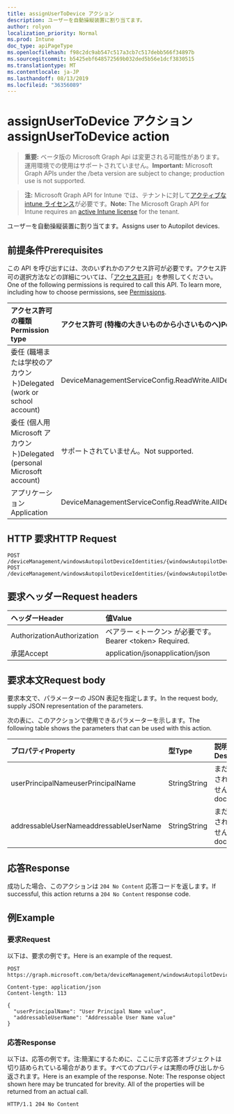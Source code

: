 ```yaml
---
title: assignUserToDevice アクション
description: ユーザーを自動操縦装置に割り当てます。
author: rolyon
localization_priority: Normal
ms.prod: Intune
doc_type: apiPageType
ms.openlocfilehash: f98c2dc9ab547c517a3cb7c517debb566f34897b
ms.sourcegitcommit: b5425ebf648572569b032ded5b56e1dcf3830515
ms.translationtype: MT
ms.contentlocale: ja-JP
ms.lasthandoff: 08/13/2019
ms.locfileid: "36356089"
---
```

# <a name="assignusertodevice-action"></a><span data-ttu-id="f72fb-103">assignUserToDevice アクション</span><span class="sxs-lookup"><span data-stu-id="f72fb-103">assignUserToDevice action</span></span>

> <span data-ttu-id="f72fb-104">**重要:** ベータ版の Microsoft Graph Api は変更される可能性があります。運用環境での使用はサポートされていません。</span><span class="sxs-lookup"><span data-stu-id="f72fb-104">**Important:** Microsoft Graph APIs under the /beta version are subject to change; production use is not supported.</span></span>

> <span data-ttu-id="f72fb-105">**注:** Microsoft Graph API for Intune では、テナントに対して[アクティブな intune ライセンス](https://go.microsoft.com/fwlink/?linkid=839381)が必要です。</span><span class="sxs-lookup"><span data-stu-id="f72fb-105">**Note:** The Microsoft Graph API for Intune requires an [active Intune license](https://go.microsoft.com/fwlink/?linkid=839381) for the tenant.</span></span>

<span data-ttu-id="f72fb-106">ユーザーを自動操縦装置に割り当てます。</span><span class="sxs-lookup"><span data-stu-id="f72fb-106">Assigns user to Autopilot devices.</span></span>

## <a name="prerequisites"></a><span data-ttu-id="f72fb-107">前提条件</span><span class="sxs-lookup"><span data-stu-id="f72fb-107">Prerequisites</span></span>
<span data-ttu-id="f72fb-p101">この API を呼び出すには、次のいずれかのアクセス許可が必要です。アクセス許可の選択方法などの詳細については、「[アクセス許可](/graph/permissions-reference)」を参照してください。</span><span class="sxs-lookup"><span data-stu-id="f72fb-p101">One of the following permissions is required to call this API. To learn more, including how to choose permissions, see [Permissions](/graph/permissions-reference).</span></span>

|<span data-ttu-id="f72fb-110">アクセス許可の種類</span><span class="sxs-lookup"><span data-stu-id="f72fb-110">Permission type</span></span>|<span data-ttu-id="f72fb-111">アクセス許可 (特権の大きいものから小さいものへ)</span><span class="sxs-lookup"><span data-stu-id="f72fb-111">Permissions (from most to least privileged)</span></span>|
|:---|:---|
|<span data-ttu-id="f72fb-112">委任 (職場または学校のアカウント)</span><span class="sxs-lookup"><span data-stu-id="f72fb-112">Delegated (work or school account)</span></span>|<span data-ttu-id="f72fb-113">DeviceManagementServiceConfig.ReadWrite.All</span><span class="sxs-lookup"><span data-stu-id="f72fb-113">DeviceManagementServiceConfig.ReadWrite.All</span></span>|
|<span data-ttu-id="f72fb-114">委任 (個人用 Microsoft アカウント)</span><span class="sxs-lookup"><span data-stu-id="f72fb-114">Delegated (personal Microsoft account)</span></span>|<span data-ttu-id="f72fb-115">サポートされていません。</span><span class="sxs-lookup"><span data-stu-id="f72fb-115">Not supported.</span></span>|
|<span data-ttu-id="f72fb-116">アプリケーション</span><span class="sxs-lookup"><span data-stu-id="f72fb-116">Application</span></span>|<span data-ttu-id="f72fb-117">DeviceManagementServiceConfig.ReadWrite.All</span><span class="sxs-lookup"><span data-stu-id="f72fb-117">DeviceManagementServiceConfig.ReadWrite.All</span></span>|

## <a name="http-request"></a><span data-ttu-id="f72fb-118">HTTP 要求</span><span class="sxs-lookup"><span data-stu-id="f72fb-118">HTTP Request</span></span>
<!-- {
  "blockType": "ignored"
}
-->
``` http
POST /deviceManagement/windowsAutopilotDeviceIdentities/{windowsAutopilotDeviceIdentityId}/assignUserToDevice
POST /deviceManagement/windowsAutopilotDeviceIdentities/{windowsAutopilotDeviceIdentityId}/deploymentProfile/assignedDevices/{windowsAutopilotDeviceIdentityId}/assignUserToDevice
```

## <a name="request-headers"></a><span data-ttu-id="f72fb-119">要求ヘッダー</span><span class="sxs-lookup"><span data-stu-id="f72fb-119">Request headers</span></span>
|<span data-ttu-id="f72fb-120">ヘッダー</span><span class="sxs-lookup"><span data-stu-id="f72fb-120">Header</span></span>|<span data-ttu-id="f72fb-121">値</span><span class="sxs-lookup"><span data-stu-id="f72fb-121">Value</span></span>|
|:---|:---|
|<span data-ttu-id="f72fb-122">Authorization</span><span class="sxs-lookup"><span data-stu-id="f72fb-122">Authorization</span></span>|<span data-ttu-id="f72fb-123">ベアラー &lt;トークン&gt; が必要です。</span><span class="sxs-lookup"><span data-stu-id="f72fb-123">Bearer &lt;token&gt; Required.</span></span>|
|<span data-ttu-id="f72fb-124">承諾</span><span class="sxs-lookup"><span data-stu-id="f72fb-124">Accept</span></span>|<span data-ttu-id="f72fb-125">application/json</span><span class="sxs-lookup"><span data-stu-id="f72fb-125">application/json</span></span>|

## <a name="request-body"></a><span data-ttu-id="f72fb-126">要求本文</span><span class="sxs-lookup"><span data-stu-id="f72fb-126">Request body</span></span>
<span data-ttu-id="f72fb-127">要求本文で、パラメーターの JSON 表記を指定します。</span><span class="sxs-lookup"><span data-stu-id="f72fb-127">In the request body, supply JSON representation of the parameters.</span></span>

<span data-ttu-id="f72fb-128">次の表に、このアクションで使用できるパラメーターを示します。</span><span class="sxs-lookup"><span data-stu-id="f72fb-128">The following table shows the parameters that can be used with this action.</span></span>

|<span data-ttu-id="f72fb-129">プロパティ</span><span class="sxs-lookup"><span data-stu-id="f72fb-129">Property</span></span>|<span data-ttu-id="f72fb-130">型</span><span class="sxs-lookup"><span data-stu-id="f72fb-130">Type</span></span>|<span data-ttu-id="f72fb-131">説明</span><span class="sxs-lookup"><span data-stu-id="f72fb-131">Description</span></span>|
|:---|:---|:---|
|<span data-ttu-id="f72fb-132">userPrincipalName</span><span class="sxs-lookup"><span data-stu-id="f72fb-132">userPrincipalName</span></span>|<span data-ttu-id="f72fb-133">String</span><span class="sxs-lookup"><span data-stu-id="f72fb-133">String</span></span>|<span data-ttu-id="f72fb-134">まだ文書化されていません</span><span class="sxs-lookup"><span data-stu-id="f72fb-134">Not yet documented</span></span>|
|<span data-ttu-id="f72fb-135">addressableUserName</span><span class="sxs-lookup"><span data-stu-id="f72fb-135">addressableUserName</span></span>|<span data-ttu-id="f72fb-136">String</span><span class="sxs-lookup"><span data-stu-id="f72fb-136">String</span></span>|<span data-ttu-id="f72fb-137">まだ文書化されていません</span><span class="sxs-lookup"><span data-stu-id="f72fb-137">Not yet documented</span></span>|



## <a name="response"></a><span data-ttu-id="f72fb-138">応答</span><span class="sxs-lookup"><span data-stu-id="f72fb-138">Response</span></span>
<span data-ttu-id="f72fb-139">成功した場合、このアクションは `204 No Content` 応答コードを返します。</span><span class="sxs-lookup"><span data-stu-id="f72fb-139">If successful, this action returns a `204 No Content` response code.</span></span>

## <a name="example"></a><span data-ttu-id="f72fb-140">例</span><span class="sxs-lookup"><span data-stu-id="f72fb-140">Example</span></span>

### <a name="request"></a><span data-ttu-id="f72fb-141">要求</span><span class="sxs-lookup"><span data-stu-id="f72fb-141">Request</span></span>
<span data-ttu-id="f72fb-142">以下は、要求の例です。</span><span class="sxs-lookup"><span data-stu-id="f72fb-142">Here is an example of the request.</span></span>
``` http
POST https://graph.microsoft.com/beta/deviceManagement/windowsAutopilotDeviceIdentities/{windowsAutopilotDeviceIdentityId}/assignUserToDevice

Content-type: application/json
Content-length: 113

{
  "userPrincipalName": "User Principal Name value",
  "addressableUserName": "Addressable User Name value"
}
```

### <a name="response"></a><span data-ttu-id="f72fb-143">応答</span><span class="sxs-lookup"><span data-stu-id="f72fb-143">Response</span></span>
<span data-ttu-id="f72fb-p102">以下は、応答の例です。注:簡潔にするために、ここに示す応答オブジェクトは切り詰められている場合があります。すべてのプロパティは実際の呼び出しから返されます。</span><span class="sxs-lookup"><span data-stu-id="f72fb-p102">Here is an example of the response. Note: The response object shown here may be truncated for brevity. All of the properties will be returned from an actual call.</span></span>
``` http
HTTP/1.1 204 No Content
```






